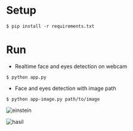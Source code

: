 # Setup

```
$ pip install -r requirements.txt
```

# Run
- Realtime face and eyes detection on webcam

```
$ python app.py
```

- Face and eyes detection with image path

```
$ python app-image.py path/to/image
```

![einstein](https://user-images.githubusercontent.com/73166558/122932305-d27f1b80-d397-11eb-9f84-8d7b43d88868.jpg)

![hasil](https://user-images.githubusercontent.com/73166558/122934637-e88ddb80-d399-11eb-8891-206f62bf0ac8.jpg)
